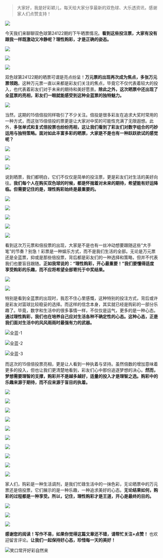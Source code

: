 > 大家好，我是好彩颖儿，每天给大家分享最新的双色球、大乐透资讯，感谢家人们点赞支持！

![](https://cdn.jsdelivr.net/gh/wangwenjie1314/PicCDN/2024-7-11/1720660897499-image.png)


今天我们来聊聊双色球第24122期的下午晒票情况。**看到这些投注票，大家有没有跟我一样既激动又冷静呢？理性购彩，才是正确的姿态。**


![](https://cdn.jsdelivr.net/gh/wangwenjie1314/PicCDN/2024-10-24/1729750596358-image.png)


![](https://cdn.jsdelivr.net/gh/wangwenjie1314/PicCDN/2024-10-24/1729750869210-image.png)


![](https://cdn.jsdelivr.net/gh/wangwenjie1314/PicCDN/2024-10-24/1729750938690-image.png)


双色球第24122期的晒票可谓是亮点纷呈！**万元票的出现再次成为焦点，多张万元票领跑**。这种万元票一直以来都是彩友们关注的焦点，毕竟它不仅代表着较大的投入，也代表着彩友们对于未来的期待和美好愿景。**除此之外，这次晒票中还出现了全蓝票的亮相，彩友们一眼就能感受到这种全蓝票的独特魅力。**


![](https://cdn.jsdelivr.net/gh/wangwenjie1314/PicCDN/2024-10-24/1729750816777-image.png)


当然，这期的15倍倍投同样吸引了不少关注。倍投是很多彩友在追求大奖时常用的一种方式，而这张15倍倍投的票更是让大家对中奖的可能性充满了无限遐想。此外，**多张单式和复式倍投票也纷纷亮相，这让我们看到了彩友们对数字组合的巧妙运用与独特策略。面对如此丰富多彩的晒票，大家是不是也有一种跃跃欲试的感觉呢？**


![](https://cdn.jsdelivr.net/gh/wangwenjie1314/PicCDN/2024-10-24/1729751593699-image.png)


![](https://cdn.jsdelivr.net/gh/wangwenjie1314/PicCDN/2024-10-24/1729751458163-image.png)


![](https://cdn.jsdelivr.net/gh/wangwenjie1314/PicCDN/2024-10-24/1729751513347-image.png)



说到晒票，我们都明白，它们不仅仅是简单的投注票，更是彩友们对生活的美好向往。**我们每个人在购买双色球的时候，都是怀揣着对未来的期待，希望能有好运降临。但需要记住的是，理性购彩始终是最重要的。**


![](https://cdn.jsdelivr.net/gh/wangwenjie1314/PicCDN/2024-10-24/1729751702900-image.png)

![](https://cdn.jsdelivr.net/gh/wangwenjie1314/PicCDN/2024-10-24/1729742000861-image.png)

![](https://cdn.jsdelivr.net/gh/wangwenjie1314/PicCDN/2024-10-24/1729741933529-image.png)

![](https://cdn.jsdelivr.net/gh/wangwenjie1314/PicCDN/2024-10-24/1729741963358-image.png)

![](https://cdn.jsdelivr.net/gh/wangwenjie1314/PicCDN/2024-10-24/1729742014090-image.png)



看到这次万元票和倍投票的出现，大家是不是也有一丝冲动想要跟随这些“大手笔”的节奏？别急！彩票是一种娱乐方式，而不是我们生活的全部。无论是万元票还是全蓝票，抑或是那些倍投票，背后都是彩友们的一种选择和策略，但并不代表我们也要盲目跟随。**正如我常说的：“理性购彩，开心最重要！”我们要懂得适度享受购彩的乐趣，而不应将希望全部寄托于中奖结果。**


![](https://cdn.jsdelivr.net/gh/wangwenjie1314/PicCDN/2024-10-24/1729750723505-image.png)

![](https://cdn.jsdelivr.net/gh/wangwenjie1314/PicCDN/2024-10-24/1729750642449-image.png)

特别是看到全蓝票的出现时，我忍不住心里感慨，这种特别的投注方式，背后或许是彩友对篮球比较稳妥的选择。而这样的信念本身，其实就已经是购彩的一部分乐趣了。毕竟，数字和生活中的很多事情一样，不仅仅是运气，更多的是一种心态。**通过理性购彩，我们也在培养自己应对生活各种不确定性的心态。这种心态，正是我们面对生活中的风风雨雨时最强有力的武器。**

![全蓝-1](https://cdn.jsdelivr.net/gh/wangwenjie1314/PicCDN/2024-10-24/1729750778994-image.png)


![全蓝-2](https://cdn.jsdelivr.net/gh/wangwenjie1314/PicCDN/2024-10-24/1729750686672-image.png)


![全蓝-3](https://cdn.jsdelivr.net/gh/wangwenjie1314/PicCDN/2024-10-24/1729750634788-image.png)


而这次的15倍倍投票亮相，更是让人看到一种执着与坚持。虽然倍数的增加意味着更多的投入，但也让我们更清楚地看到，彩友们心中那份追逐梦想的决心。**然而，梦想需要理智的支撑，购彩并不是越多越好，适量的投入才是理智之选。购彩中的乐趣来源于期待，而不应来源于盲目的执着。**


![](https://cdn.jsdelivr.net/gh/wangwenjie1314/PicCDN/2024-10-24/1729751173462-image.png)


![](https://cdn.jsdelivr.net/gh/wangwenjie1314/PicCDN/2024-10-24/1729750606018-image.png)


![](https://cdn.jsdelivr.net/gh/wangwenjie1314/PicCDN/2024-10-24/1729750613161-image.png)


![](https://cdn.jsdelivr.net/gh/wangwenjie1314/PicCDN/2024-10-24/1729750532330-image.png)

![](https://cdn.jsdelivr.net/gh/wangwenjie1314/PicCDN/2024-10-24/1729750525584-image.png)


![](https://cdn.jsdelivr.net/gh/wangwenjie1314/PicCDN/2024-10-24/1729750581391-image.png)


![](https://cdn.jsdelivr.net/gh/wangwenjie1314/PicCDN/2024-10-24/1729751055593-image.png)


![](https://cdn.jsdelivr.net/gh/wangwenjie1314/PicCDN/2024-10-24/1729751100953-image.png)


![](https://cdn.jsdelivr.net/gh/wangwenjie1314/PicCDN/2024-10-24/1729751199194-image.png)



![](https://cdn.jsdelivr.net/gh/wangwenjie1314/PicCDN/2024-10-24/1729751157856-image.png)


家人们，购彩是一种生活调剂，是我们忙碌生活中的一抹色彩，无论晒票中的万元票还是倍投票，它们展示的是一种乐趣，一种追求美好的心态。**无论结果如何，购彩的过程都是一种享受。所以，记住，理性购彩才是王道，开心是最终的目的。**

![](https://cdn.jsdelivr.net/gh/wangwenjie1314/PicCDN/2024-10-24/1729751085895-image.png)


![](https://cdn.jsdelivr.net/gh/wangwenjie1314/PicCDN/2024-10-24/1729750542991-image.png)


![](https://cdn.jsdelivr.net/gh/wangwenjie1314/PicCDN/2024-10-24/1729750623242-image.png)



**感谢您的阅读！写作不易，如果你觉得这篇文章还不错，请帮忙关注+点赞！** 也欢迎留言评论。**让我们一起保持好心态，珍惜每一天的美好！**

![笑口常开好彩自然来](https://cdn.jsdelivr.net/gh/wangwenjie1314/PicCDN/2024-7-4/1720080458651-image.png)
